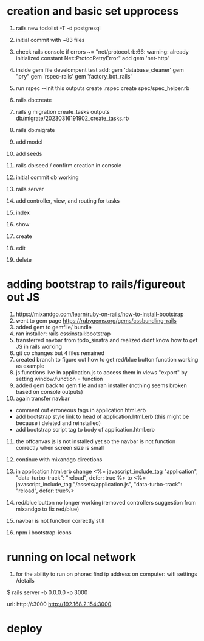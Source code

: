 # creation and basic set upprocess
1. rails new todolist -T -d postgresql
2. initial commit with ~83 files
3. check rails console
  if errors ~= "net/protocol.rb:66: warning: already initialized constant Net::ProtocRetryError"
   add gem 'net-http'

4. inside gem file develompent test add:
  gem 'database_cleaner'
  gem "pry"
  gem 'rspec-rails'
  gem 'factory_bot_rails'

5. run rspec --init
  this outputs
  create   .rspec
  create   spec/spec_helper.rb

6. rails db:create
7. rails g migration create_tasks
  outputs db/migrate/20230316191902_create_tasks.rb

8. rails db:migrate
9. add model
10. add seeds
11. rails db:seed / confirm creation in console
12. initial commit db working
13. rails server
14. add controller, view, and routing for tasks
15. index
16. show
17. create
18. edit
19. delete


# adding bootstrap to rails/figureout out JS
1. https://mixandgo.com/learn/ruby-on-rails/how-to-install-bootstrap
2. went to gem page https://rubygems.org/gems/cssbundling-rails
3. added gem to gemfile/ bundle
4. ran installer: rails css:install:bootstrap
5. transferred navbar from todo_sinatra and realized didnt know how to get JS in rails working
6. git co changes but 4 files remained
7. created branch to figure out how to get red/blue button function working as example
8. js functions live in application.js to access them in views "export" by setting window.function = function
9. added gem back to gem file and ran installer (nothing seems broken based on console outputs)
10. again transfer navbar
  - comment out erroneous tags in application.html.erb
  - add bootstrap style link to head of application.html.erb (this might be because i deleted and reinstalled)
  - add bootstrap script tag to body of application.html.erb
11. the offcanvas js is not installed yet so the navbar is not function correctly when screen size is small
12. continue with mixandgo directions
13. in application.html.erb change
  <%= javascript_include_tag "application", "data-turbo-track": "reload", defer: true %>
  to
  <%= javascript_include_tag "/assets/application.js", "data-turbo-track": "reload", defer: true%>
14. red/blue button no longer working(removed controllers suggestion from mixandgo to fix red/blue)
15. navbar is not function correctly still

16. npm i bootstrap-icons

# running on local network
1. for the ability to run on phone:
find ip address on computer: wifi settings /details

$ rails server -b 0.0.0.0 -p 3000

url: http://<ip-address>:3000
 http://192.168.2.154:3000


# deploy